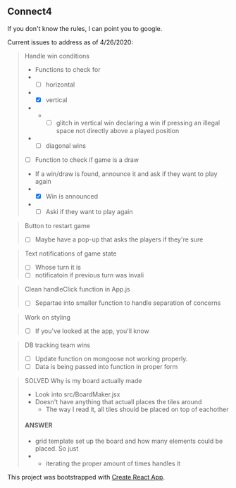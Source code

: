 ## Connect4

If you don't know the rules, I can point you to google.

Current issues to address as of 4/26/2020:
> Handle win conditions
> - Functions to check for
> - - [ ] horizontal
> - - [x] vertical
> - - - [ ] glitch in vertical win declaring a win if pressing an illegal space not directly above a played position
> - - [ ] diagonal wins
> - [ ] Function to check if game is a draw
> - If a win/draw is found, announce it and ask if they want to play again
> - - [x] Win is announced
> - - [ ] Aski if they want to play again

> Button to restart game
> - [ ] Maybe have a pop-up that asks the players if they're sure

> Text notifications of game state
> - [ ] Whose turn it is
> - [ ] notificatoin if previous turn was invali

> Clean handleClick function in App.js
> - [ ] Separtae into smaller function to handle separation of concerns

> Work on styling
> - [ ] If you've looked at the app, you'll know

> DB tracking team wins
> - [ ] Update function on mongoose not working properly.
> - [ ] Data is being passed into function in proper form

> SOLVED Why is my board actually made
> - Look into src/BoardMaker.jsx
> - Doesn't have anything that actuall places the tiles around
>   - The way I read it, all tiles should be placed on top of eachother
> #### ANSWER
> - grid template set up the board and how many elements could be placed. So just
> - - iterating the proper amount of times handles it


This project was bootstrapped with [Create React App](https://github.com/facebook/create-react-app).
